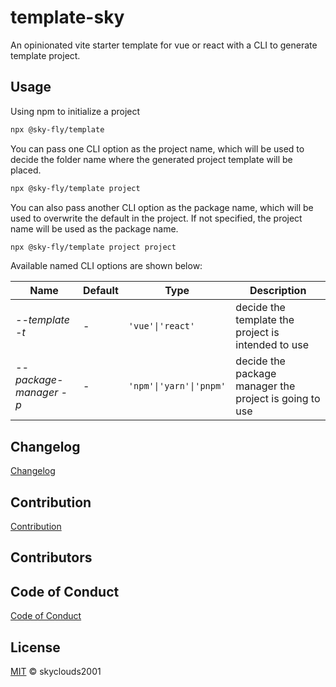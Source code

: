 # template-sky

An opinionated vite starter template for vue or react with a CLI to generate template project.

## Usage

Using npm to initialize a project

```sh
npx @sky-fly/template
```

You can pass one CLI option as the project name, which will be used to decide the folder name where the generated project template will be placed.

```sh
npx @sky-fly/template project
```

You can also pass another CLI option as the package name, which will be used to overwrite the default in the project. If not specified, the project name will be used as the package name.

```sh
npx @sky-fly/template project project
```

Available named CLI options are shown below:

| Name                     | Default | Type                    | Description                                            |
| ------------------------ | ------- | ----------------------- | ------------------------------------------------------ |
| _--template_ _-t_        | -       | `'vue'\|'react'`        | decide the template the project is intended to use     |
| _--package-manager_ _-p_ | -       | `'npm'\|'yarn'\|'pnpm'` | decide the package manager the project is going to use |

## Changelog

[Changelog](CHANGELOG.md)

## Contribution

[Contribution](CONTRIBUTING.md)

## Contributors

<!-- ALL-CONTRIBUTORS-LIST:START - Do not remove or modify this section -->
<!-- prettier-ignore-start -->
<!-- markdownlint-disable -->

<!-- markdownlint-restore -->
<!-- prettier-ignore-end -->

<!-- ALL-CONTRIBUTORS-LIST:END -->

## Code of Conduct

[Code of Conduct](CODE_OF_CONDUCT.md)

## License

[MIT](LICENSE) © skyclouds2001
